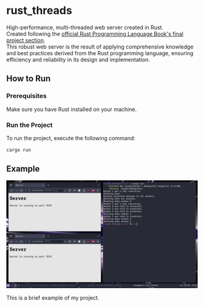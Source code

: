 # rust_threads
High-performance, multi-threaded web server created in Rust.
<br>
Created following the [official Rust Programming Language Book's final project section](https://doc.rust-lang.org/book/ch20-00-final-project-a-web-server.html).
<br>
This robust web server is the result of applying comprehensive knowledge and best practices derived from the Rust programming language, ensuring efficiency and reliability in its design and implementation.

## How to Run

### Prerequisites
Make sure you have Rust installed on your machine.

### Run the Project
To run the project, execute the following command:

```bash
cargo run
```

## Example

![Image](/image.png)

This is a brief example of my project.
